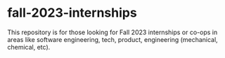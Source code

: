 # fall-2023-internships
This repository is for those looking for Fall 2023 internships or co-ops in areas like software engineering, tech, product, engineering (mechanical, chemical, etc).
